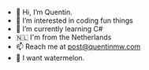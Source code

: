 - 👋 Hi, I’m Quentin.
- 👀 I’m interested in coding fun things
- 🌱 I’m currently learning C#
- 🇳🇱 I'm from the Netherlands
- 📫 Reach me at post@quentinmw.com
- 🍉 I want watermelon.

<!---
QW60/QW60 is a ✨ special ✨ repository because its `README.md` (this file) appears on your GitHub profile.
You can click the Preview link to take a look at your changes.
--->

